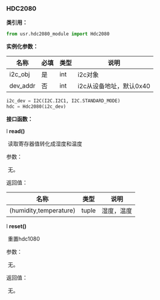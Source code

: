 ### HDC2080

**类引用：**

```python
from usr.hdc2080_module import Hdc2080
```



**实例化参数：**

| 名称     | 必填 | 类型 | 说明                    |
| -------- | ---- | ---- | ----------------------- |
| i2c_obj  | 是   | int  | i2c对象                 |
| dev_addr | 否   | int  | i2c从设备地址，默认0x40 |

```python
i2c_dev = I2C(I2C.I2C1, I2C.STANDARD_MODE)
hdc = Hdc2080(i2c_dev)
```

**接口函数：**

l **read()**

​	读取寄存器值转化成湿度和温度

参数：

​    无。

返回值：

| 名称                   | 类型  | 说明       |
| ---------------------- | ----- | ---------- |
| (humidity,temperature) | tuple | 湿度，温度 |

l **reset()**

​	重置hdc1080

参数：

​    无。

返回值：

​	无。